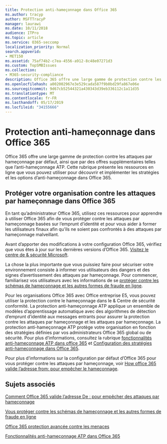 ```yaml
---
title: Protection anti-hameçonnage dans Office 365
ms.author: tracyp
author: MSFTTracyP
manager: laurawi
ms.date: 10/11/2018
audience: ITPro
ms.topic: article
ms.service: O365-seccomp
localization_priority: Normal
search.appverid:
- MET150
ms.assetid: 75af74b2-c7ea-4556-a912-8c48e07271d3
ms.custom: TopSMBIssues
ms.collection:
- M365-security-compliance
description: Office 365 offre une large gamme de protection contre les attaques par hameçonnage par défaut, ainsi que par des offres supplémentaires telles que l’anti-hameçonnage ATP. Cette rubrique présente les ressources en ligne que vous pouvez utiliser pour découvrir et implémenter les stratégies et les options d’anti-hameçonnage dans Office 365.
ms.openlocfilehash: a002002967e3e529cada587f9b0bd29fa867e06e
ms.sourcegitcommit: 9d67cb52544321a430343d39eb336112c1a11d35
ms.translationtype: MT
ms.contentlocale: fr-FR
ms.lasthandoff: 05/17/2019
ms.locfileid: "34155666"
---
```

# <a name="anti-phishing-protection-in-office-365"></a>Protection anti-hameçonnage dans Office 365

Office 365 offre une large gamme de protection contre les attaques par hameçonnage par défaut, ainsi que par des offres supplémentaires telles que l’anti-hameçonnage ATP. Cette rubrique présente les ressources en ligne que vous pouvez utiliser pour découvrir et implémenter les stratégies et les options d’anti-hameçonnage dans Office 365.
  
## <a name="protect-your-organization-against-phishing-attacks-in-office-365"></a>Protéger votre organisation contre les attaques par hameçonnage dans Office 365

En tant qu’administrateur Office 365, utilisez ces ressources pour apprendre à utiliser Office 365 afin de vous protéger contre les attaques par hameçonnage basées sur l’emprunt d’identité et pour vous aider à former les utilisateurs finaux afin qu’ils ne soient pas confrontés à des attaques par hameçonnage malveillant.
  
Avant d’apporter des modifications à votre configuration Office 365, vérifiez que vous êtes à jour sur les dernières versions d’Office 365. [Visitez le centre de &amp; sécurité Microsoft](https://www.microsoft.com/security/default.aspx).
  
La chose la plus importante que vous puissiez faire pour sécuriser votre environnement consiste à informer vos utilisateurs des dangers et des signes d’avertissement des attaques par hameçonnage. Pour commencer, familiarisez vos utilisateurs avec les informations de se [protéger contre les schémas de hameçonnage et les autres formes de fraude en ligne](https://support.office.com/article/f84750b4-2f2c-46c3-89f6-e65f7f8c3546).
  
Pour les organisations Office 365 avec Office entreprise E5, vous pouvez utiliser la protection contre le hameçonnage dans le &amp; Centre de sécurité conformité. La protection anti-hameçonnage ATP applique un ensemble de modèles d’apprentissage automatique avec des algorithmes de détection d’emprunt d’identité aux messages entrants pour assurer la protection contre les attaques par hameçonnage et les attaques par hameçonnage. La protection anti-hameçonnage ATP protège votre organisation en fonction des stratégies définies par vos administrateurs Office 365 global ou de sécurité. Pour plus d’informations, consultez la rubrique [fonctionnalités anti-hameçonnage ATP dans office 365](atp-anti-phishing.md) et [Configuration des stratégies anti-hameçonnage dans Office 365](set-up-anti-phishing-policies.md).
  
Pour plus d’informations sur la configuration par défaut d’Office 365 pour vous protéger contre les attaques par hameçonnage, voir [How office 365 valide l’adresse from: pour empêcher le hameçonnage](how-office-365-validates-the-from-address.md).
  
## <a name="related-topics"></a>Sujets associés

[Comment Office 365 valide l’adresse De : pour empêcher des attaques par hameçonnage](how-office-365-validates-the-from-address.md)
  
[Vous protéger contre les schémas de hameçonnage et les autres formes de fraude en ligne](https://support.office.com/article/f84750b4-2f2c-46c3-89f6-e65f7f8c3546)
  
[Office 365 protection avancée contre les menaces](office-365-atp.md)
  
[Fonctionnalités anti-hameçonnage ATP dans Office 365](atp-anti-phishing.md)
  

